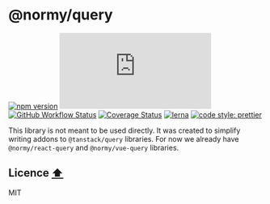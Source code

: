 # @normy/query

[![npm version](https://badge.fury.io/js/%40normy%2Fquery-core.svg)](https://badge.fury.io/js/%40normy%2Fquery-core)
[![gzip size](https://img.badgesize.io/https://unpkg.com/@normy/query-core/dist/normy-query-core.min.js?compression=gzip)](https://unpkg.com/@normy/query-core)
[![GitHub Workflow Status](https://img.shields.io/github/actions/workflow/status/klis87/normy/ci.yml?branch=master)](https://github.com/klis87/normy/actions)
[![Coverage Status](https://coveralls.io/repos/github/klis87/normy/badge.svg?branch=master)](https://coveralls.io/github/klis87/normy?branch=master)
[![lerna](https://img.shields.io/badge/maintained%20with-lerna-cc00ff.svg)](https://lernajs.io/)
[![code style: prettier](https://img.shields.io/badge/code_style-prettier-ff69b4.svg?style=flat-square)](https://github.com/prettier/prettier)

This library is not meant to be used directly. It was created to simplify writing addons to `@tanstack/query` libraries.
For now we already have `@normy/react-query` and `@normy/vue-query` libraries.

## Licence [:arrow_up:](#table-of-content)

MIT
